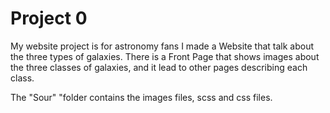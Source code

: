 # Project 0

My website project is for astronomy fans
I made a Website that talk about the three types of galaxies.
There is a Front Page that shows images about the three classes of galaxies, and it lead to other pages describing each class.

The "Sour" "folder contains the images files, scss and css files.
